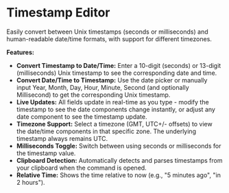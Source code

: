 # Timestamp Editor

Easily convert between Unix timestamps (seconds or milliseconds) and human-readable date/time formats, with support for different timezones.

**Features:**

*   **Convert Timestamp to Date/Time:** Enter a 10-digit (seconds) or 13-digit (milliseconds) Unix timestamp to see the corresponding date and time.
*   **Convert Date/Time to Timestamp:** Use the date picker or manually input Year, Month, Day, Hour, Minute, Second (and optionally Millisecond) to get the corresponding Unix timestamp.
*   **Live Updates:** All fields update in real-time as you type - modify the timestamp to see the date components change instantly, or adjust any date component to see the timestamp update.
*   **Timezone Support:** Select a timezone (GMT, UTC+/- offsets) to view the date/time components in that specific zone. The underlying timestamp always remains UTC.
*   **Milliseconds Toggle:** Switch between using seconds or milliseconds for the timestamp value.
*   **Clipboard Detection:** Automatically detects and parses timestamps from your clipboard when the command is opened.
*   **Relative Time:** Shows the time relative to now (e.g., "5 minutes ago", "in 2 hours").
